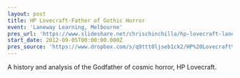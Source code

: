 ```yaml
---
layout: post
title: HP Lovecraft-Father of Gothic Horror
event: 'Laneway Learning, Melbourne'
pres_url: 'https://www.slideshare.net/chrischinchilla/hp-lovecraft-laneway-learning'
start_date: 2012-09-05T00:00:00.000Z
pres_source: 'https://www.dropbox.com/s/q9ttt0ljseb1ck2/HP%20Lovecraft%2C%20Laneway%20Learning%20v2.pptx?dl=0'
---
```


A history and analysis of the Godfather of cosmic horror,  HP Lovecraft.

